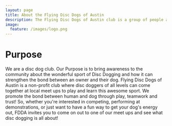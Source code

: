 ```yaml
---
layout: page
title: About the Flying Disc Dogs of Austin
description: The Flying Disc Dogs of Austin club is a group of people and their dogs who meet to play games with flying discs and who compete in disc dog competitions.
image:
  feature: /images/logo.png
---
```

# Purpose

We are a disc dog club. Our Purpose is to bring awareness to the community about the wonderful sport of Disc Dogging and how it can strengthen the bond between an owner and their dog. Flying Disc Dogs of Austin is a non-profit club where disc doggers of all levels can come together at local meet ups to play and learn this awesome sport. We promote the bond between human and dog through play, teamwork and trust! So, whether you're interested in competing, performing at demonstrations, or just want to have a fun way to get your dog's energy out, FDDA invites you to come on out to one of our meet ups and see what disc dogging is all about!
